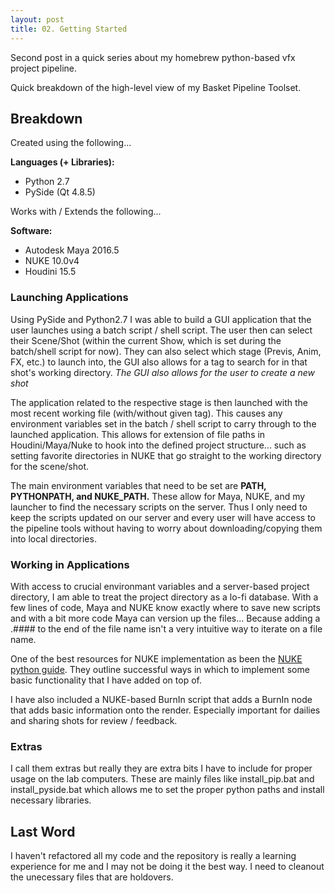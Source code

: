 ```yaml
---
layout: post
title: 02. Getting Started
---
```


<div class="message">
  Second post in a quick series about my homebrew python-based vfx project pipeline. 
</div>

Quick breakdown of the high-level view of my Basket Pipeline Toolset.

## Breakdown

Created using the following...

**Languages (+ Libraries):**
- Python 2.7
- PySide (Qt 4.8.5)

Works with / Extends the following...

**Software:**
- Autodesk Maya 2016.5
- NUKE 10.0v4
- Houdini 15.5

### Launching Applications

Using PySide and Python2.7 I was able to build a GUI application that the user launches using a batch script / shell script. The user then can select their Scene/Shot (within the current Show, which is set during the batch/shell script for now). They can also select which stage (Previs, Anim, FX, etc.) to launch into, the GUI also allows for a tag to search for in that shot's working directory.
*The GUI also allows for the user to create a new shot*

The application related to the respective stage is then launched with the most recent working file (with/without given tag). This causes any environment variables set in the batch / shell script to carry through to the launched application. This allows for extension of file paths in Houdini/Maya/Nuke to hook into the defined project structure... such as setting favorite directories in NUKE that go straight to the working directory for the scene/shot.

The main environment variables that need to be set are **PATH, PYTHONPATH, and NUKE_PATH.** These allow for Maya, NUKE, and my launcher to find the necessary scripts on the server. Thus I only need to keep the scripts updated on our server and every user will have access to the pipeline tools without having to worry about downloading/copying them into local directories.

### Working in Applications

With access to crucial environmant variables and a server-based project directory, I am able to treat the project directory as a lo-fi database. With a few lines of code, Maya and NUKE know exactly where to save new scripts and with a bit more code Maya can version up the files... Because adding a .#### to the end of the file name isn't a very intuitive way to iterate on a file name.

One of the best resources for NUKE implementation as been the [NUKE python guide](https://www.thefoundry.co.uk/products/nuke/developers/100/pythondevguide/asset.html). They outline successful ways in which to implement some basic functionality that I have added on top of.

I have also included a NUKE-based BurnIn script that adds a BurnIn node that adds basic information onto the render. Especially important for dailies and sharing shots for review / feedback.

### Extras

I call them extras but really they are extra bits I have to include for proper usage on the lab computers. These are mainly files like install_pip.bat and install_pyside.bat which allows me to set the proper python paths and install necessary libraries.

## Last Word

I haven't refactored all my code and the repository is really a learning experience for me and I may not be doing it the best way. I need to cleanout the unecessary files that are holdovers.